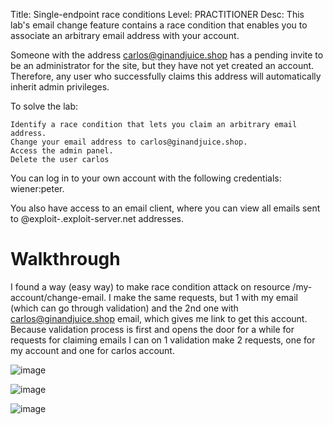 Title: Single-endpoint race conditions
Level: PRACTITIONER
Desc:  This lab's email change feature contains a race condition that enables you to associate an arbitrary email address with your account.

Someone with the address carlos@ginandjuice.shop has a pending invite to be an administrator for the site, but they have not yet created an account. Therefore, any user who successfully claims this address will automatically inherit admin privileges.

To solve the lab:

    Identify a race condition that lets you claim an arbitrary email address.
    Change your email address to carlos@ginandjuice.shop.
    Access the admin panel.
    Delete the user carlos

You can log in to your own account with the following credentials: wiener:peter.

You also have access to an email client, where you can view all emails sent to @exploit-<YOUR-EXPLOIT-SERVER-ID>.exploit-server.net addresses. 

# Walkthrough
I found a way (easy way) to make race condition attack on resource /my-account/change-email. I make the same requests, but 1 with my email (which can go through validation) and the 2nd one with carlos@ginandjuice.shop email, which gives me link to get this account. Because validation process is first and opens the door for a while for requests for claiming emails I can on 1 validation make 2 requests, one for my account and one for carlos account.

![image](https://github.com/user-attachments/assets/f7673c77-7077-486b-8e6e-efd8cb351170)

![image](https://github.com/user-attachments/assets/84753117-08b4-467f-b501-386df9290d81)



![image](https://github.com/user-attachments/assets/b91c82b6-590c-4fdc-b2d4-18162e843bf3)








